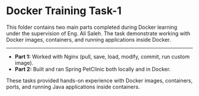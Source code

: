 # Docker Training Task-1

This folder contains two main parts completed during Docker learning under the supervision of Eng. Ali Saleh. The task demonstrate working with Docker images, containers, and running applications inside Docker.

---

* **Part 1:** Worked with Nginx (pull, save, load, modify, commit, run custom image).
* **Part 2:** Built and ran Spring PetClinic both locally and in Docker.

These tasks provided hands-on experience with Docker images, containers, ports, and running Java applications inside containers.
